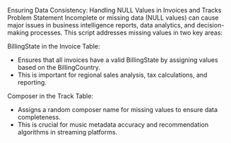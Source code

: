 Ensuring Data Consistency: Handling NULL Values in Invoices and Tracks
Problem Statement
Incomplete or missing data (NULL values) can cause major issues in business intelligence reports, data analytics, and decision-making processes. This script addresses missing values in two key areas:

BillingState in the Invoice Table:

- Ensures that all invoices have a valid BillingState by assigning values based on the BillingCountry.
- This is important for regional sales analysis, tax calculations, and reporting.

Composer in the Track Table:
- Assigns a random composer name for missing values to ensure data completeness.
- This is crucial for music metadata accuracy and recommendation algorithms in streaming platforms.
